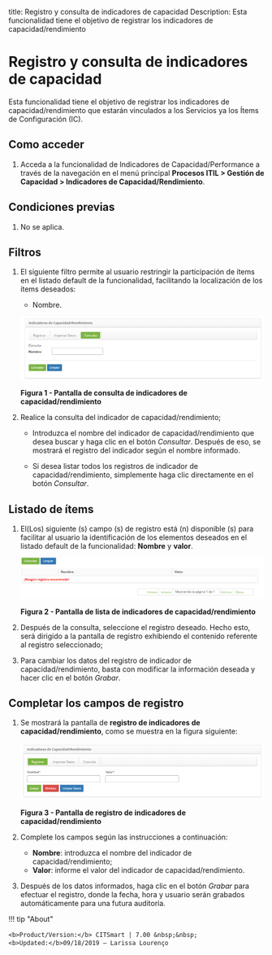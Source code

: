 title: Registro y consulta de indicadores de capacidad
Description: Esta funcionalidad tiene el objetivo de registrar los indicadores de capacidad/rendimiento
# Registro y consulta de indicadores de capacidad

Esta funcionalidad tiene el objetivo de registrar los indicadores de capacidad/rendimiento que estarán vinculados a los Servicios 
ya los Ítems de Configuración (IC).

Como acceder
--------------

1. Acceda a la funcionalidad de Indicadores de Capacidad/Performance a través de la navegación en el menú principal **Procesos 
ITIL > Gestión de Capacidad > Indicadores de Capacidad/Rendimiento**.

Condiciones previas
----------------

1. No se aplica.

Filtros
----------

1. El siguiente filtro permite al usuario restringir la participación de ítems en el listado default de la funcionalidad, 
facilitando la localización de los ítems deseados:

    - Nombre.

    ![Pesquisa](images/indicador.img1.jpg)

    **Figura 1 - Pantalla de consulta de indicadores de capacidad/rendimiento**

2. Realice la consulta del indicador de capacidad/rendimiento;

    - Introduzca el nombre del indicador de capacidad/rendimiento que desea buscar y haga clic en el botón *Consultar*. Después 
    de eso, se mostrará el registro del indicador según el nombre informado.

    - Si desea listar todos los registros de indicador de capacidad/rendimiento, simplemente haga clic directamente en el botón 
    *Consultar*.

Listado de ítems
------------------

1. El(Los) siguiente (s) campo (s) de registro está (n) disponible (s) para facilitar al usuario la identificación de los 
elementos deseados en el listado default de la funcionalidad: **Nombre** y **valor**.

    ![Listagem](images/indicador.img2.jpg)

    **Figura 2 - Pantalla de lista de indicadores de capacidad/rendimiento**

2. Después de la consulta, seleccione el registro deseado. Hecho esto, será dirigido a la pantalla de registro exhibiendo el 
contenido referente al registro seleccionado;

3. Para cambiar los datos del registro de indicador de capacidad/rendimiento, basta con modificar la información deseada y hacer 
clic en el botón *Grabar*.

Completar los campos de registro
-------------------------------------

1. Se mostrará la pantalla de **registro de indicadores de capacidad/rendimiento**, como se muestra en la figura siguiente:

    ![Cadastro](images/indicador.img3.jpg)

     **Figura 3 - Pantalla de registro de indicadores de capacidad/rendimiento**

2. Complete los campos según las instrucciones a continuación:

    - **Nombre**: introduzca el nombre del indicador de capacidad/rendimiento;
    - **Valor**: informe el valor del indicador de capacidad/rendimiento.

3. Después de los datos informados, haga clic en el botón *Grabar* para efectuar el registro, donde la fecha, hora y usuario 
serán grabados automáticamente para una futura auditoría.

!!! tip "About"

    <b>Product/Version:</b> CITSmart | 7.00 &nbsp;&nbsp;
    <b>Updated:</b>09/18/2019 – Larissa Lourenço


